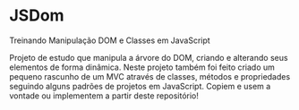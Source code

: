 # JSDom
Treinando Manipulação DOM e Classes em JavaScript

Projeto de estudo que manipula a árvore do DOM, criando e alterando seus elementos de forma dinâmica. Neste projeto também foi feito criado um pequeno rascunho de um MVC através de classes, métodos e propriedades seguindo alguns padrões de projetos em JavaScript. Copiem e usem a vontade ou implementem a partir deste repositório!
